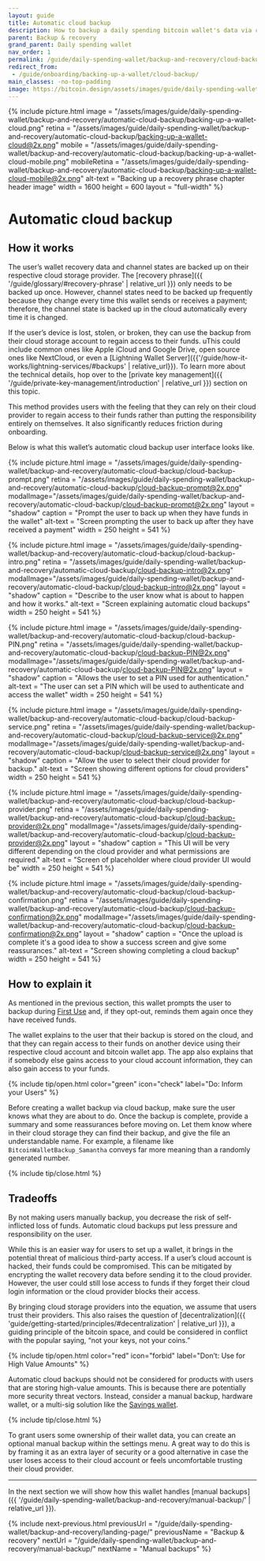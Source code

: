 ```yaml
---
layout: guide
title: Automatic cloud backup
description: How to backup a daily spending bitcoin wallet's data via cloud storage service providers.
parent: Backup & recovery
grand_parent: Daily spending wallet
nav_order: 1
permalink: /guide/daily-spending-wallet/backup-and-recovery/cloud-backup/
redirect_from:
 - /guide/onboarding/backing-up-a-wallet/cloud-backup/
main_classes: -no-top-padding
image: https://bitcoin.design/assets/images/guide/daily-spending-wallet/backup-and-recovery/automatic-cloud-backup/backing-up-a-wallet-cloud-preview.png
---
```


<!--

Editor's notes

This chapter covers backing up wallet data via a cloud provider.

Illustration sources
- https://www.figma.com/file/q9EgLqOKcIVc0Cq7khtpNm/Onboarding-%3E-Backups?node-id=0%3A1
- https://www.figma.com/file/qr4P17z6WSPADm6oW0cKw2/?node-id=0%3A1

-->

{% include picture.html
   image = "/assets/images/guide/daily-spending-wallet/backup-and-recovery/automatic-cloud-backup/backing-up-a-wallet-cloud.png"
   retina = "/assets/images/guide/daily-spending-wallet/backup-and-recovery/automatic-cloud-backup/backing-up-a-wallet-cloud@2x.png"
   mobile = "/assets/images/guide/daily-spending-wallet/backup-and-recovery/automatic-cloud-backup/backing-up-a-wallet-cloud-mobile.png"
   mobileRetina = "/assets/images/guide/daily-spending-wallet/backup-and-recovery/automatic-cloud-backup/backing-up-a-wallet-cloud-mobile@2x.png"
   alt-text = "Backing up a recovery phrase chapter header image"
   width = 1600
   height = 600
   layout = "full-width"
%}

# Automatic cloud backup

## How it works

The user’s wallet recovery data and channel states are backed up on their respective cloud storage provider. The [recovery phrase]({{ '/guide/glossary/#recovery-phrase' | relative_url }}) only needs to be backed up once. However, channel states need to be backed up frequently because they change every time this wallet sends or receives a payment; therefore, the channel state is backed up in the cloud automatically every time it is changed.

If the user’s device is lost, stolen, or broken, they can use the backup from their cloud storage account to regain access to their funds. uThis could include common ones like Apple iCloud and Google Drive, open source ones like NextCloud, or even a [Lightning Wallet Server]({{'/guide/how-it-works/lightning-services/#backups' | relative_url}}).  To learn more about the technical details, hop over to the [private key management]({{ '/guide/private-key-management/introduction' | relative_url }}) section on this topic.

This method provides users with the feeling that they can rely on their cloud provider to regain access to their funds rather than putting the responsibility entirely on themselves. It also significantly reduces friction during onboarding.

Below is what this wallet’s automatic cloud backup user interface looks like.

<div class="image-slide-gallery">

{% include picture.html
   image = "/assets/images/guide/daily-spending-wallet/backup-and-recovery/automatic-cloud-backup/cloud-backup-prompt.png"
   retina = "/assets/images/guide/daily-spending-wallet/backup-and-recovery/automatic-cloud-backup/cloud-backup-prompt@2x.png"
   modalImage="/assets/images/guide/daily-spending-wallet/backup-and-recovery/automatic-cloud-backup/cloud-backup-prompt@2x.png"
   layout = "shadow"
   caption = "Prompt the user to back up when they have funds in the wallet"
   alt-text = "Screen prompting the user to back up after they have received a payment"
   width = 250
   height = 541
%}

{% include picture.html
   image = "/assets/images/guide/daily-spending-wallet/backup-and-recovery/automatic-cloud-backup/cloud-backup-intro.png"
   retina = "/assets/images/guide/daily-spending-wallet/backup-and-recovery/automatic-cloud-backup/cloud-backup-intro@2x.png"
   modalImage="/assets/images/guide/daily-spending-wallet/backup-and-recovery/automatic-cloud-backup/cloud-backup-intro@2x.png"
   layout = "shadow"
   caption = "Describe to the user know what is about to happen and how it works."
   alt-text = "Screen explaining automatic cloud backups"
   width = 250
   height = 541
%}

{% include picture.html
   image = "/assets/images/guide/daily-spending-wallet/backup-and-recovery/automatic-cloud-backup/cloud-backup-PIN.png"
   retina = "/assets/images/guide/daily-spending-wallet/backup-and-recovery/automatic-cloud-backup/cloud-backup-PIN@2x.png"
   modalImage="/assets/images/guide/daily-spending-wallet/backup-and-recovery/automatic-cloud-backup/cloud-backup-PIN@2x.png"
   layout = "shadow"
   caption = "Allows the user to set a PIN used for authentication."
   alt-text = "The user can set a PIN which will be used to authenticate and access the wallet"
   width = 250
   height = 541
%}

{% include picture.html
   image = "/assets/images/guide/daily-spending-wallet/backup-and-recovery/automatic-cloud-backup/cloud-backup-service.png"
   retina = "/assets/images/guide/daily-spending-wallet/backup-and-recovery/automatic-cloud-backup/cloud-backup-service@2x.png"
   modalImage="/assets/images/guide/daily-spending-wallet/backup-and-recovery/automatic-cloud-backup/cloud-backup-service@2x.png"
   layout = "shadow"
   caption = "Allow the user to select their cloud provider for backup."
   alt-text = "Screen showing different options for cloud providers"
   width = 250
   height = 541
%}

{% include picture.html
   image = "/assets/images/guide/daily-spending-wallet/backup-and-recovery/automatic-cloud-backup/cloud-backup-provider.png"
   retina = "/assets/images/guide/daily-spending-wallet/backup-and-recovery/automatic-cloud-backup/cloud-backup-provider@2x.png"
   modalImage="/assets/images/guide/daily-spending-wallet/backup-and-recovery/automatic-cloud-backup/cloud-backup-provider@2x.png"
   layout = "shadow"
   caption = "This UI will be very different depending on the cloud provider and what permissions are required."
   alt-text = "Screen of placeholder where cloud provider UI would be"
   width = 250
   height = 541
%}

{% include picture.html
   image = "/assets/images/guide/daily-spending-wallet/backup-and-recovery/automatic-cloud-backup/cloud-backup-confirmation.png"
   retina = "/assets/images/guide/daily-spending-wallet/backup-and-recovery/automatic-cloud-backup/cloud-backup-confirmation@2x.png"
   modalImage="/assets/images/guide/daily-spending-wallet/backup-and-recovery/automatic-cloud-backup/cloud-backup-confirmation@2x.png"
   layout = "shadow"
   caption = "Once the upload is complete it's a good idea to show a success screen and give some reassurances."
   alt-text = "Screen showing completing a cloud backup"
   width = 250
   height = 541
%}

</div>

## How to explain it

As mentioned in the previous section, this wallet prompts the user to backup during [First Use](https://bitcoin.design/guide/daily-spending-wallet/first-use/) and, if they opt-out, reminds them again once they have received funds.

The wallet explains to the user that their backup is stored on the cloud, and that they can regain access to their funds on another device using their respective cloud account and bitcoin wallet app. The app also explains that if somebody else gains access to your cloud account information, they can also gain access to your funds.

{% include tip/open.html color="green" icon="check" label="Do: Inform your Users" %}

Before creating a wallet backup via cloud backup, make sure the user knows what they are about to do. Once the backup is complete, provide a summary and some reassurances before moving on. Let them know where in their cloud storage they can find their backup, and give the file an understandable name. For example, a filename like `BitcoinWalletBackup_Samantha` conveys far more meaning than a randomly generated number.

{% include tip/close.html %}

## Tradeoffs

By not making users manually backup, you decrease the risk of self-inflicted loss of funds. Automatic cloud backups put less pressure and responsibility on the user.

While this is an easier way for users to set up a wallet, it brings in the potential threat of malicious third-party access. If a user’s cloud account is hacked, their funds could be compromised. This can be mitigated by encrypting the wallet recovery data before sending it to the cloud provider. However, the user could still lose access to funds if they forget their cloud login information or the cloud provider blocks their access.

By bringing cloud storage providers into the equation, we assume that users trust their providers. This also raises the question of [decentralization]({{ 'guide/getting-started/principles/#decentralization' | relative_url }}), a guiding principle of the bitcoin space, and could be considered in conflict with the popular saying, “not your keys, not your coins.”

{% include tip/open.html color="red" icon="forbid" label="Don’t: Use for High Value Amounts" %}

Automatic cloud backups should not be considered for products with users that are storing high-value amounts. This is because there are potentially more security threat vectors. Instead, consider a manual backup, hardware wallet, or a multi-sig solution like the [Savings wallet](https://bitcoin.design/guide/savings-wallet/).

{% include tip/close.html %}

To grant users some ownership of their wallet data, you can create an optional manual backup within the settings menu. A great way to do this is by framing it as an extra layer of security or a good alternative in case the user loses access to their cloud account or feels uncomfortable trusting their cloud provider.

---

In the next section we will show how this wallet handles [manual backups]({{ '/guide/daily-spending-wallet/backup-and-recovery/manual-backup/' | relative_url }}).

{% include next-previous.html
   previousUrl = "/guide/daily-spending-wallet/backup-and-recovery/landing-page/"
   previousName = "Backup & recovery"
   nextUrl = "/guide/daily-spending-wallet/backup-and-recovery/manual-backup/"
   nextName = "Manual backups"
%}
